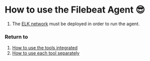 # How to use the Filebeat Agent 😎

1. The [ELK network](https://github.com/sfl0r3nz05/NLP-DLT/blob/sentencelvl/documentation/elk-network-use.md) must be deployed in order to run the agent.

### Return to
1. [How to use the tools integrated](https://github.com/sfl0r3nz05/NLP-DLT/tree/sentencelvl#how-to-use-the-tools-integrated-)
2. [How to use each tool separately](https://github.com/sfl0r3nz05/NLP-DLT/tree/sentencelvl#how-to-use-each-tool-separately-)